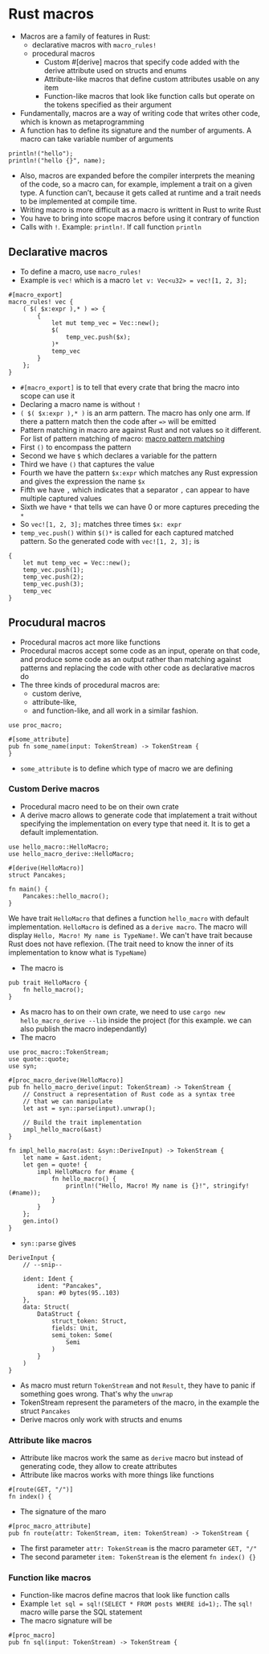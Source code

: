 # Rust macros

* Macros are a family of features in Rust:
    * declarative macros with `macro_rules!`
    * procedural macros
        * Custom #[derive] macros that specify code added with the derive attribute used on structs and enums
        * Attribute-like macros that define custom attributes usable on any item
        * Function-like macros that look like function calls but operate on the tokens specified as their argument
* Fundamentally, macros are a way of writing code that writes other code, which is known as metaprogramming
* A function has to define its signature and the number of arguments. A macro can take variable number of arguments
```
println!("hello");
println!("hello {}", name);
```
* Also, macros are expanded before the compiler interprets the meaning of the code, so a macro can, for example, implement a trait on a given type. A function can’t, because it gets called at runtime and a trait needs to be implemented at compile time.
* Writing macro is more difficult as a macro is writtent in Rust to write Rust
* You have to bring into scope macros before using it contrary of function
* Calls with `!`. Example: `println!`. If call function `println`

## Declarative macros
* To define a macro, use `macro_rules!`
* Example is `vec!` which is a macro `let v: Vec<u32> = vec![1, 2, 3];`
```
#[macro_export]
macro_rules! vec {
    ( $( $x:expr ),* ) => {
        {
            let mut temp_vec = Vec::new();
            $(
                temp_vec.push($x);
            )*
            temp_vec
        }
    };
}
```
* `#[macro_export]` is to tell that every crate that bring the macro into scope can use it
* Declaring a macro name is without `!`
* `( $( $x:expr ),* )` is an arm pattern. The macro has only one arm. If there a pattern match then the code after `=>` will be emitted
* Pattern matching in macro are against Rust and not values so it different. For list of pattern matching of macro: [macro pattern matching](https://doc.rust-lang.org/reference/macros-by-example.html)
* First `()` to encompass the pattern
* Second we have `$` which declares a variable for the pattern
* Third we have `()` that captures the value
* Fourth we have the pattern `$x:expr` which matches any Rust expression and gives the expression the name `$x`
* Fifth we have `,` which indicates that a separator `,` can appear to have multiple captured values
* Sixth we have `*` that tells we can have 0 or more captures preceding the `*`
* So `vec![1, 2, 3];` matches three times `$x: expr`
* `temp_vec.push()` within `$()*` is called for each captured matched pattern. So the generated code with `vec![1, 2, 3];` is
```
{
    let mut temp_vec = Vec::new();
    temp_vec.push(1);
    temp_vec.push(2);
    temp_vec.push(3);
    temp_vec
}
```

## Procudural macros
* Procedural macros act more like functions
* Procedural macros accept some code as an input, operate on that code, and produce some code as an output rather than matching against patterns and replacing the code with other code as declarative macros do
* The three kinds of procedural macros are:
    * custom derive, 
    * attribute-like, 
    * and function-like, 
and all work in a similar fashion.
```
use proc_macro;

#[some_attribute]
pub fn some_name(input: TokenStream) -> TokenStream {
}
```
* `some_attribute` is to define which type of macro we are defining

### Custom Derive macros
* Procedural macro need to be on their own crate
* A derive macro allows to generate code that implatement a trait without specifying the implementation on every type that need it. It is to get a default implementation.
```
use hello_macro::HelloMacro;
use hello_macro_derive::HelloMacro;

#[derive(HelloMacro)]
struct Pancakes;

fn main() {
    Pancakes::hello_macro();
}
```
We have trait `HelloMacro` that defines a function `hello_macro` with default implementation. `HelloMacro` is defined as a `derive macro`. The macro will display `Hello, Macro! My name is TypeName!`. We can't have trait because Rust does not have reflexion. (The trait need to know the inner of its implementation to know what is `TypeName`)
* The macro is
```
pub trait HelloMacro {
    fn hello_macro();
}
```
* As macro has to on their own crate, we need to use `cargo new hello_macro_derive --lib` inside the project (for this example. we can also publish the macro independantly)
* The macro
```
use proc_macro::TokenStream;
use quote::quote;
use syn;

#[proc_macro_derive(HelloMacro)]
pub fn hello_macro_derive(input: TokenStream) -> TokenStream {
    // Construct a representation of Rust code as a syntax tree
    // that we can manipulate
    let ast = syn::parse(input).unwrap();

    // Build the trait implementation
    impl_hello_macro(&ast)
}

fn impl_hello_macro(ast: &syn::DeriveInput) -> TokenStream {
    let name = &ast.ident;
    let gen = quote! {
        impl HelloMacro for #name {
            fn hello_macro() {
                println!("Hello, Macro! My name is {}!", stringify!(#name));
            }
        }
    };
    gen.into()
}
```
* `syn::parse` gives
```
DeriveInput {
    // --snip--

    ident: Ident {
        ident: "Pancakes",
        span: #0 bytes(95..103)
    },
    data: Struct(
        DataStruct {
            struct_token: Struct,
            fields: Unit,
            semi_token: Some(
                Semi
            )
        }
    )
}
```
* As macro must return `TokenStream` and not `Result`, they have to panic if something goes wrong. That's why the `unwrap`
* TokenStream represent the parameters of the macro, in the example the struct `Pancakes`
* Derive macros only work with structs and enums

### Attribute like macros
* Attribute like macros work the same as `derive` macro but instead of generating code, they allow to create attributes
* Attribute like macros works with more things like functions
```
#[route(GET, "/")]
fn index() {
```
* The signature of the maro
```
#[proc_macro_attribute]
pub fn route(attr: TokenStream, item: TokenStream) -> TokenStream {
```
* The first parameter `attr: TokenStream` is the macro parameter `GET, "/"`
* The second parameter `item: TokenStream` is the element `fn index() {}`

### Function like macros
* Function-like macros define macros that look like function calls
* Example `let sql = sql!(SELECT * FROM posts WHERE id=1);`. The `sql!` macro wille parse the SQL statement
* The macro signature will be
```
#[proc_macro]
pub fn sql(input: TokenStream) -> TokenStream {
```